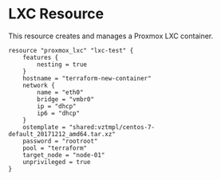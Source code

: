 # LXC Resource

This resource creates and manages a Proxmox LXC container.


```hcl
resource "proxmox_lxc" "lxc-test" {
    features {
        nesting = true
    }
    hostname = "terraform-new-container"
    network {
        name = "eth0"
        bridge = "vmbr0"
        ip = "dhcp"
        ip6 = "dhcp"
    }
    ostemplate = "shared:vztmpl/centos-7-default_20171212_amd64.tar.xz"
    password = "rootroot"
    pool = "terraform"
    target_node = "node-01"
    unprivileged = true
}
```
